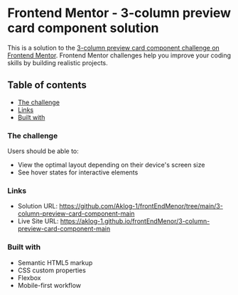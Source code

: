 # Frontend Mentor - 3-column preview card component solution

This is a solution to the [3-column preview card component challenge on Frontend Mentor](https://www.frontendmentor.io/challenges/3column-preview-card-component-pH92eAR2-). Frontend Mentor challenges help you improve your coding skills by building realistic projects. 

## Table of contents

  - [The challenge](#the-challenge)
  - [Links](#links)
  - [Built with](#built-with)


### The challenge

Users should be able to:

- View the optimal layout depending on their device's screen size
- See hover states for interactive elements

### Links

- Solution URL: https://github.com/Aklog-1/frontEndMenor/tree/main/3-column-preview-card-component-main
- Live Site URL: https://aklog-1.github.io/frontEndMenor/3-column-preview-card-component-main

### Built with

- Semantic HTML5 markup
- CSS custom properties
- Flexbox
- Mobile-first workflow
